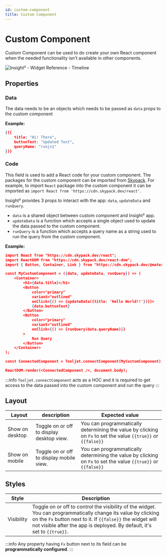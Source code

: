 ```yaml
---
id: custom-component
title: Custom Component
---
```


# Custom Component

Custom Component can be used to do create your own React component when the needed functionality isn't available in other components.



![Insight² - Widget Reference - Timeline](/_images/insight2/widgets/custom-component/custom-component.png)

</div>

## Properties

### Data

The data needs to be an objects which needs to be passed as `data` props to the custom component

**Example:**

```json
{{{
    title: "Hi! There",
    buttonText: "Updated Text",
    queryName: "runjs1"
}}}
```

### Code

This field is used to add a React code for your custom component. The packages for the custom component can be imported from [Skypack](https://www.skypack.dev/). For example, to import `React` package into the custom component it can be imported as `import React from 'https://cdn.skypack.dev/react'`.

Insight² provides 3 props to interact with the app: `data`, `updateData` and `runQuery`.

- `data` is a shared object between custom component and Insight² app.
- `updateData` is a function which accepts a single object used to update the data passed to the custom component.
- `runQuery` is a function which accepts a query name as a string used to run the query from the custom component.

**Example:**

```json
import React from "https://cdn.skypack.dev/react";
import ReactDOM from "https://cdn.skypack.dev/react-dom";
import { Button, Container, Link } from "https://cdn.skypack.dev/@material-ui/core";

const MyCustomComponent = ({data, updateData, runQuery}) => (
    <Container>
        <h1>{data.title}</h1>
        <Button
            color="primary"
            variant="outlined"
            onClick={() => {updateData({title: 'Hello World!!'})}}>
            {data.buttonText}
        </Button>
        <Button
            color="primary"
            variant="outlined"
            onClick={() => {runQuery(data.queryName)}}
        >
            Run Query
        </Button>
    </Container>
);

const ConnectedComponent = Tooljet.connectComponent(MyCustomComponent);

ReactDOM.render(<ConnectedComponent />, document.body);
```

:::info
`Tooljet.connectComponent` acts as a HOC and it is required to get access to the data passed into the custom component and run the query
:::

## Layout

| Layout          | description                               | Expected value                                                                                                |
| --------------- | ----------------------------------------- | ------------------------------------------------------------------------------------------------------------- |
| Show on desktop | Toggle on or off to display desktop view. | You can programmatically determining the value by clicking on `Fx` to set the value `{{true}}` or `{{false}}` |
| Show on mobile  | Toggle on or off to display mobile view.  | You can programmatically determining the value by clicking on `Fx` to set the value `{{true}}` or `{{false}}` |

## Styles

| Style      | Description                                                                                                                                                                                                                                              |
| ---------- | -------------------------------------------------------------------------------------------------------------------------------------------------------------------------------------------------------------------------------------------------------- |
| Visibility | Toggle on or off to control the visibility of the widget. You can programmatically change its value by clicking on the `Fx` button next to it. If `{{false}}` the widget will not visible after the app is deployed. By default, it's set to `{{true}}`. |

:::info
Any property having `Fx` button next to its field can be **programmatically configured**.
:::
